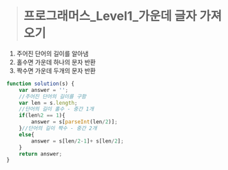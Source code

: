 ><h1>프로그래머스_Level1_가운데 글자 가져오기</h1>
1. 주어진 단어의 길이를 알아냄
2. 홀수면 가운데 하나의 문자 반환
3. 짝수면 가운데 두개의 문자 반환

```javascript
function solution(s) {
    var answer = '';
    //주어진 단어의 길이를 구함
    var len = s.length;
    //단어의 길이 홀수 - 중간 1개
    if(len%2 == 1){
        answer = s[parseInt(len/2)];
    }//단어의 길이 짝수 - 중간 2개
    else{
        answer = s[len/2-1]+ s[len/2];
    }
    return answer;
}
```
